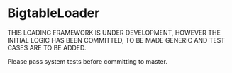 # BigtableLoader
THIS LOADING FRAMEWORK IS UNDER DEVELOPMENT, HOWEVER THE INITIAL LOGIC HAS BEEN COMMITTED, TO BE MADE GENERIC AND TEST CASES ARE TO BE ADDED.


Please pass system tests before committing to master.
